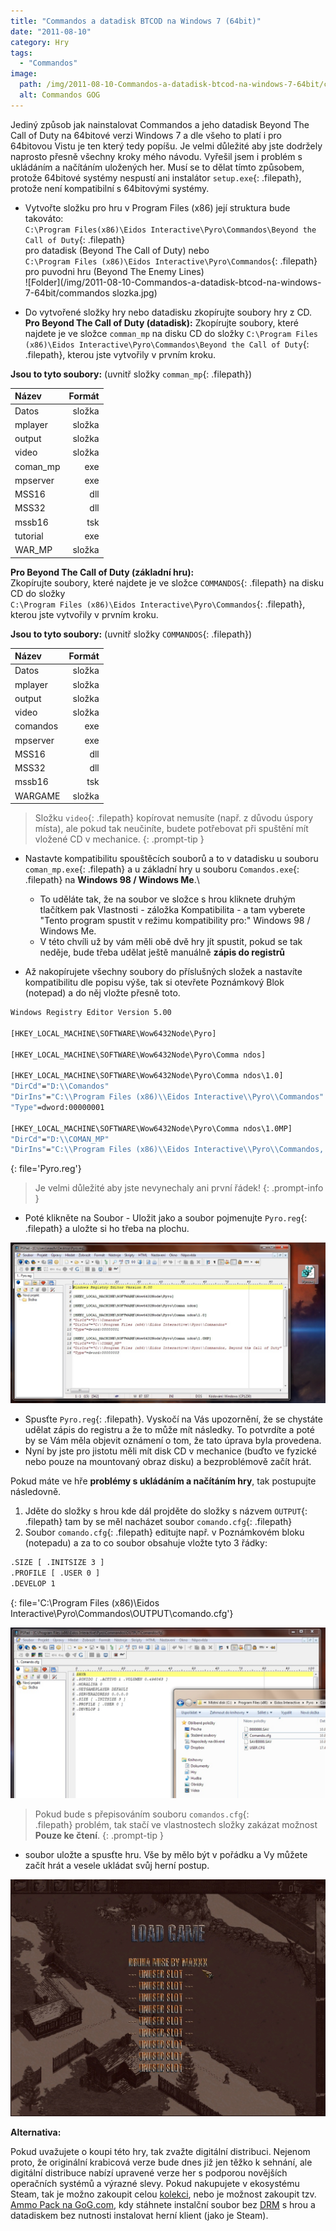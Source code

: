 ```yaml
---
title: "Commandos a datadisk BTCOD na Windows 7 (64bit)"
date: "2011-08-10"
category: Hry
tags: 
  - "Commandos"
image: 
  path: /img/2011-08-10-Commandos-a-datadisk-btcod-na-windows-7-64bit/commandos.jpg
  alt: Commandos GOG
---
```


Jediný způsob jak nainstalovat Commandos a jeho datadisk Beyond The Call of Duty na 64bitové verzi Windows 7 a dle všeho to platí i pro 64bitovou Vistu je ten který tedy popíšu. Je velmi důležité aby jste dodržely naprosto přesně všechny kroky mého návodu. Vyřešil jsem i problém s ukládáním a načítáním uložených her. Musí se to dělat tímto způsobem, protože 64bitové systémy nespustí ani instalátor `setup.exe`{: .filepath}, protože není kompatibilní s 64bitovými systémy.

 - Vytvořte složku pro hru v Program Files (x86) její struktura bude takováto: \
`C:\Program Files(x86)\Eidos Interactive\Pyro\Commandos\Beyond the Call of Duty`{: .filepath} \
pro datadisk (Beyond The Call of Duty) nebo \
`C:\Program Files (x86)\Eidos Interactive\Pyro\Commandos`{: .filepath}
pro puvodni hru (Beyond The Enemy Lines) \
![Folder](/img/2011-08-10-Commandos-a-datadisk-btcod-na-windows-7-64bit/commandos slozka.jpg)

 - Do vytvořené složky hry nebo datadisku zkopírujte soubory hry z CD.
**Pro Beyond The Call of Duty (datadisk):**
Zkopírujte soubory, které najdete je ve složce `comman_mp` na disku CD do složky
`C:\Program Files (x86)\Eidos Interactive\Pyro\Commandos\Beyond the Call of Duty`{: .filepath}, kterou jste vytvořily v prvním kroku.

**Jsou to tyto soubory:** (uvnitř složky `comman_mp`{: .filepath})

| Název | Formát |
| :--- | ---: |
| Datos | složka |
| mplayer | složka |
| output | složka |
| video | složka |
| coman_mp | exe |
| mpserver | exe | 
| MSS16 | dll |
| MSS32 | dll |
| mssb16 | tsk |
| tutorial | exe |
| WAR_MP | složka |

**Pro Beyond The Call of Duty (základní hru):** \
Zkopírujte soubory, které najdete je ve složce `COMMANDOS`{: .filepath} na disku CD do složky \
`C:\Program Files (x86)\Eidos Interactive\Pyro\Commandos`{: .filepath}, kterou jste vytvořily v prvním kroku.

**Jsou to tyto soubory:** (uvnitř složky `COMMANDOS`{: .filepath})

| Název | Formát |
| :--- | ---: |
| Datos | složka |
| mplayer | složka |
| output | složka |
| video | složka |
| comandos | exe |
| mpserver | exe | 
| MSS16 | dll |
| MSS32 | dll |
| mssb16 | tsk |
| WARGAME | složka |

> Složku `video`{: .filepath} kopírovat nemusíte (např. z důvodu úspory místa), ale pokud tak neučiníte, budete potřebovat při spuštění mít vložené CD v mechanice.
{: .prompt-tip }

-  Nastavte kompatibilitu spouštěcích souborů a to v datadisku u souboru `coman_mp.exe`{: .filepath} a u základní hry u souboru `Comandos.exe`{: .filepath} na __Windows 98 / Windows Me__.\
    - To uděláte tak, že na soubor ve složce s hrou kliknete druhým tlačítkem pak Vlastnosti - záložka Kompatibilita - a tam vyberete "Tento program spustit v režimu kompatibility pro:" Windows 98 / Windows Me. 
    - V této chvíli už by vám měli obě dvě hry jít spustit, pokud se tak neděje, bude třeba udělat ještě manuálně **zápis do registrů** 

- Až nakopírujete všechny soubory do příslušných složek a nastavíte kompatibilitu dle popisu výše, tak si otevřete Poznámkový Blok (notepad) a do něj vložte přesně toto.

```bat
Windows Registry Editor Version 5.00

[HKEY_LOCAL_MACHINE\SOFTWARE\Wow6432Node\Pyro]

[HKEY_LOCAL_MACHINE\SOFTWARE\Wow6432Node\Pyro\Comma ndos]

[HKEY_LOCAL_MACHINE\SOFTWARE\Wow6432Node\Pyro\Comma ndos\1.0]
"DirCd"="D:\\Comandos"
"DirIns"="C:\\Program Files (x86)\\Eidos Interactive\\Pyro\\Commandos"
"Type"=dword:00000001

[HKEY_LOCAL_MACHINE\SOFTWARE\Wow6432Node\Pyro\Comma ndos\1.0MP]
"DirCd"="D:\\COMAN_MP"
"DirIns"="C:\\Program Files (x86)\\Eidos Interactive\\Pyro\\Commandos, Beyond the Call of Duty""Type"=dword:00000003"
```
{: file='Pyro.reg'}

> Je velmi důležité aby jste nevynechaly ani první řádek!
{: .prompt-info }

-  Poté klikněte na Soubor - Uložit jako a soubor pojmenujte `Pyro.reg`{: .filepath} a uložte si ho třeba na plochu.

![Registry](/img/2011-08-10-Commandos-a-datadisk-btcod-na-windows-7-64bit/commandos-registry.jpg)

-  Spusťte `Pyro.reg`{: .filepath}. Vyskočí na Vás upozornění, že se chystáte udělat zápis do registru a že to může mít následky. To potvrdíte a poté by se Vám měla objevit oznámení o tom, že tato úprava byla provedena.
-  Nyní by jste pro jistotu měli mít disk CD v mechanice (buďto ve fyzické nebo pouze na mountovaný obraz disku) a bezproblémově začít hrát.

Pokud máte ve hře **problémy s ukládáním a načítáním hry**, tak postupujte následovně.

1. Jděte do složky s hrou kde dál projděte do složky s názvem `OUTPUT`{: .filepath} tam by se měl nacházet soubor `comando.cfg`{: .filepath}
2. Soubor `comando.cfg`{: .filepath} editujte např. v Poznámkovém bloku (notepadu) a za to co soubor obsahuje vložte tyto 3 řádky:

```bat
.SIZE [ .INITSIZE 3 ]
.PROFILE [ .USER 0 ]
.DEVELOP 1
```
{: file='C:\Program Files (x86)\Eidos Interactive\Pyro\Commandos\OUTPUT\comando.cfg'}

![Edit](/img/2011-08-10-Commandos-a-datadisk-btcod-na-windows-7-64bit/commandos-uprava%20cfg.jpg)

> Pokud bude s přepisováním souboru `comandos.cfg`{: .filepath} problém, tak stačí ve vlastnostech složky zakázat možnost __Pouze ke čtení__.
{: .prompt-tip }

- soubor uložte a spusťte hru. Vše by mělo být v pořádku a Vy můžete začít hrát a vesele ukládat svůj herní postup.

![Save](/img/2011-08-10-Commandos-a-datadisk-btcod-na-windows-7-64bit/commandos-druhamise.jpg)

**Alternativa:**

Pokud uvažujete o koupi této hry, tak zvažte digitální distribuci. Nejenom proto, že originální krabicová verze bude dnes již jen těžko k sehnání, ale digitální distribuce nabízí upravené verze her s podporou novějších operačních systémů a výrazné slevy. Pokud nakupujete v ekosystému Steam, tak je možno zakoupit celou [kolekci](https://store.steampowered.com/sub/4156/?snr=1_7_7_151_150_1), nebo je možnost zakoupit tzv. [Ammo Pack na GoG.com](https://www.gog.com/game/commandos_ammo_pack), kdy stáhnete instalční soubor bez [DRM](https://cs.wikipedia.org/wiki/Digital_rights_management) s hrou a datadiskem bez nutnosti instalovat herní klient (jako je Steam).
